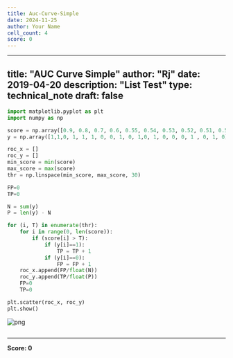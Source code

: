 ```yaml
---
title: Auc-Curve-Simple
date: 2024-11-25
author: Your Name
cell_count: 4
score: 0
---
```


---
title: "AUC Curve Simple"
author: "Rj"
date: 2019-04-20
description: "List Test"
type: technical_note
draft: false
---

```python
import matplotlib.pyplot as plt
import numpy as np
```


```python
score = np.array([0.9, 0.8, 0.7, 0.6, 0.55, 0.54, 0.53, 0.52, 0.51, 0.505, 0.4, 0.39, 0.38, 0.37, 0.36, 0.35, 0.34, 0.33, 0.30, 0.1])
y = np.array([1,1,0, 1, 1, 1, 0, 0, 1, 0, 1,0, 1, 0, 0, 0, 1 , 0, 1, 0])

roc_x = []
roc_y = []
min_score = min(score)
max_score = max(score)
thr = np.linspace(min_score, max_score, 30)

FP=0
TP=0

N = sum(y)
P = len(y) - N

for (i, T) in enumerate(thr):
    for i in range(0, len(score)):
        if (score[i] > T):
            if (y[i]==1):
                TP = TP + 1
            if (y[i]==0):
                FP = FP + 1
    roc_x.append(FP/float(N))
    roc_y.append(TP/float(P))
    FP=0
    TP=0

plt.scatter(roc_x, roc_y)
plt.show()
```


    
![png](/mlnotes/images/auc-curve-simple_2_0.png)
    



```python

```


---
**Score: 0**